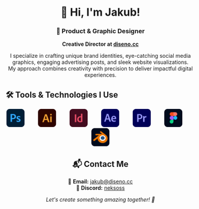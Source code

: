 <h1 align="center">👋 Hi, I'm Jakub!</h1>

<h3 align="center">🎨 Product & Graphic Designer</h3>
<p align="center">
  <b>Creative Director at <a href="https://diseno.cc">diseno.cc</a></b>
</p>

<p align="center">
  I specialize in crafting unique brand identities, eye-catching social media graphics, engaging advertising posts, and sleek website visualizations.<br>
  My approach combines creativity with precision to deliver impactful digital experiences.
</p>

## 🛠️ Tools & Technologies I Use

<p align="center">
  <img src="./icons/photoshop.svg" width="48" style="margin-right:32px;" />
  <img src="./icons/illustrator.svg" width="48" style="margin-right:32px;" />
  <img src="./icons/indesign.svg" width="48" style="margin-right:32px;" />
  <img src="./icons/aftereffects.svg" width="48" style="margin-right:32px;" />
  <img src="./icons/premierepro.svg" width="48" style="margin-right:32px;" />
  <img src="./icons/figma.svg" width="48" style="margin-right:32px;" />
  <img src="./icons/blender.svg" width="48" />
</p>

<h2 align="center">📬 Contact Me</h2>

<p align="center">
  📧 <b>Email:</b> <a href="mailto:jakub@diseno.cc">jakub@diseno.cc</a><br>
  💬 <b>Discord:</b> <a href="https://discord.gg/qCDP2SDsKH">neksoss</a>
</p>

<p align="center">
  <i>Let's create something amazing together! 🚀</i>
</p>
